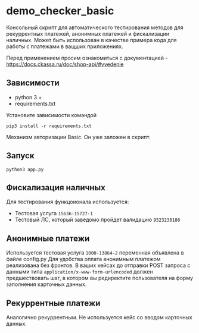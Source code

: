 # demo_checker_basic
Консольный скрипт для автоматического тестирования методов для рекуррентных платежей, анонимных платежей и фискализации наличных. 
Может быть использован в качестве примера кода для работы с платежами в ващших приложениях.

Перед применением просим ознакомиться с документацией - https://docs.ckassa.ru/doc/shop-api/#vvedenie

## Зависимости
- python 3 +
- requirements.txt

Установите зависимости командой 

`pip3 install -r requirements.txt`

Механизм авторизации Basic. Он уже заложен в скрипт.

## Запуск
`python3 app.py`

## Фискализация наличных

Для тестирования функцоионала используется: 
- Тестовая услуга `15636-15727-1`
- Тестовый ЛС, который заведомо пройдет валидацию `9523238186`

## Анонимные платежи

Используется тестовая услуга `1000-13864-2` переменная объявлена в файле config.py
Для удобства оплата анонимным платежом реализована без фронтов. 
В ваших кейсах до отправки POST запроса с данными типа `application/x-www-form-urlencoded` должен предшествовать шаг, в котором вы редиректите пользователя на форму заполнения карточных данных.

## Рекуррентные платежи

Аналогично рекуррентным. Не используется кейс со вводом карточных данных. 
